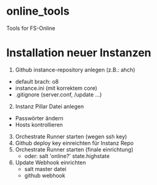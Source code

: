 # online_tools
Tools for FS-Online

# Installation neuer Instanzen

1. Github instance-repository anlegen (z.B.: ahch)
  - default brach: o8
  - instance.ini (mit korrektem core)
  - .gitignore (server.conf, /update ...)
2. Instanz Pillar Datei anlegen
  - Passwörter ändern
  - Hosts kontrollieren
3. Orchestrate Runner starten (wegen ssh key)
4. Github deploy key einreichten für Instanz Repo
5. Orchestrate Runner starten (finale einrichtung)
   - oder: salt 'online?' state.highstate
6. Update Webhook einrichten
   - salt master datei
   - github webhook

